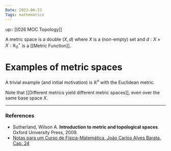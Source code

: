```yaml
---
Date: 2023-06-23
Tags: mathematics
---
```

up:: [[026 MOC Topology]]

A metric space is a double $(X, d)$ where $X$ is a (non-empty) set and $d: X \times X: \mathbb{R}^+_0$ is a [[Metric Function]]. 

# Examples of metric spaces
A trivial example (and initial motivation) is $\mathbb{R}^n$ with the Euclidean metric.

Note that [[Different metrics yield different metric spaces]], even over the same base space $X$.

---
### References
- Sutherland, Wilson A. **Introduction to metric and topological spaces**. Oxford University Press, 2009.
- [Notas para um Curso de Física-Matemática, João Carlos Alves Barata. Cap. 24](http://denebola.if.usp.br/~jbarata/Notas_de_aula/arquivos/nc-cap24.pdf) 
